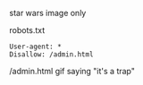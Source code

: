 
star wars image only

robots.txt
```http
User-agent: *
Disallow: /admin.html
```

/admin.html
gif saying "it's a trap"
